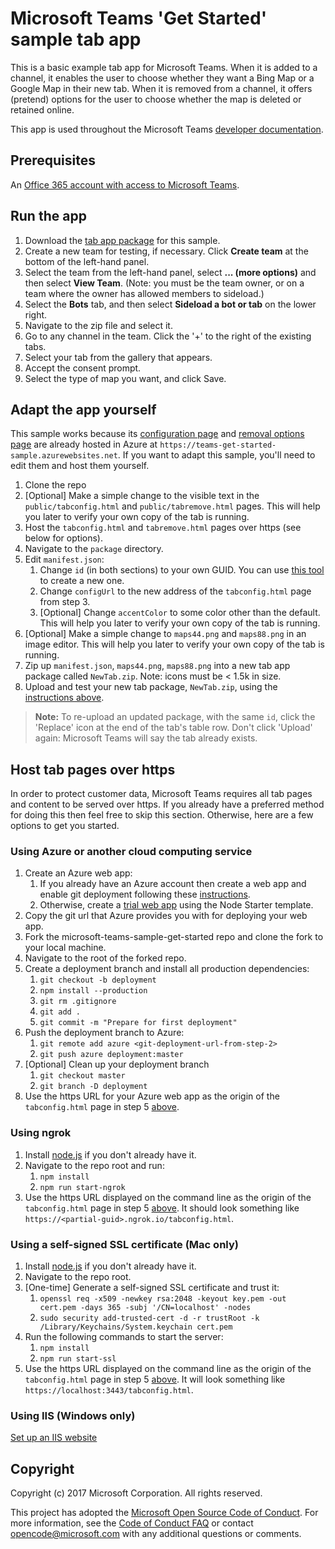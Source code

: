 # Microsoft Teams 'Get Started' sample tab app

This is a basic example tab app for Microsoft Teams.  When it is added to a channel, it enables the user to choose whether they want a Bing Map or a Google Map in their new tab.  When it is removed from a channel, it offers (pretend) options for the user to choose whether the map is deleted or retained online.

This app is used throughout the Microsoft Teams [developer documentation](https://aka.ms/microsoftteamstabsplatform).

## Prerequisites

An [Office 365 account with access to Microsoft Teams](https://msdn.microsoft.com/en-us/microsoft-teams/setup).

## Run the app

1. Download the [tab app package](https://github.com/OfficeDev/microsoft-teams-sample-get-started/blob/master/package/MapsTab.zip) for this sample.
2. Create a new team for testing, if necessary.  Click **Create team** at the bottom of the left-hand panel.
3. Select the team from the left-hand panel, select **... (more options)** and then select **View Team**.  (Note: you must be the team owner, or on a team where the owner has allowed members to sideload.)
4. Select the **Bots** tab, and then select **Sideload a bot or tab** on the lower right.
5. Navigate to the zip file and select it.
6. Go to any channel in the team.  Click the '+' to the right of the existing tabs.
7. Select your tab from the gallery that appears.
8. Accept the consent prompt.
9. Select the type of map you want, and click Save.

## Adapt the app yourself

This sample works because its [configuration page](https://msdn.microsoft.com/en-us/microsoft-teams/createconfigpage) and [removal options page](https://msdn.microsoft.com/en-us/microsoft-teams/updateremove#removing-a-tab) are already hosted in Azure at `https://teams-get-started-sample.azurewebsites.net`. If you want to adapt this sample, you'll need to edit them and host them yourself.

1. Clone the repo
2. [Optional] Make a simple change to the visible text in the `public/tabconfig.html` and `public/tabremove.html` pages. This will help you later to verify your own copy of the tab is running.
3. Host the `tabconfig.html` and `tabremove.html` pages over https (see below for options).
4. Navigate to the `package` directory.
5. Edit `manifest.json`:
    1. Change `id` (in both sections) to your own GUID.  You can use [this tool](https://guidgenerator.com/online-guid-generator.aspx) to create a new one.
    2. Change `configUrl` to the new address of the `tabconfig.html` page from step 3.
    3. [Optional] Change `accentColor` to some color other than the default. This will help you later to verify your own copy of the tab is running.
6. [Optional] Make a simple change to `maps44.png` and `maps88.png` in an image editor. This will help you later to verify your own copy of the tab is running.
7. Zip up `manifest.json`, `maps44.png`, `maps88.png` into a new tab app package called `NewTab.zip`.  Note: icons must be < 1.5k in size.
8. Upload and test your new tab package, `NewTab.zip`, using the [instructions above](#run-the-app).

> **Note:** To re-upload an updated package, with the same `id`, click the 'Replace' icon at the end of the tab's table row.  Don't click 'Upload' again: Microsoft Teams will say the tab already exists.

## Host tab pages over https

In order to protect customer data, Microsoft Teams requires all tab pages and content to be served over https. If you already have a preferred method for doing this then feel free to skip this section. Otherwise, here are a few options to get you started.

### Using Azure or another cloud computing service

1. Create an Azure web app:
    1. If you already have an Azure account then create a web app and enable git deployment following these [instructions](https://azure.microsoft.com/documentation/articles/app-service-deploy-local-git).
    2. Otherwise, create a [trial web app](https://tryappservice.azure.com/?language=NodeJS) using the Node Starter template.
2. Copy the git url that Azure provides you with for deploying your web app.
3. Fork the microsoft-teams-sample-get-started repo and clone the fork to your local machine.
4. Navigate to the root of the forked repo.
5. Create a deployment branch and install all production dependencies:
    1. `git checkout -b deployment`
    2. `npm install --production`
    3. `git rm .gitignore`
    4. `git add .`
    5. `git commit -m "Prepare for first deployment"`
6. Push the deployment branch to Azure:
    1. `git remote add azure <git-deployment-url-from-step-2>`
    2. `git push azure deployment:master`
7. [Optional] Clean up your deployment branch
    1. `git checkout master`
    2. `git branch -D deployment`
8. Use the https URL for your Azure web app as the origin of the `tabconfig.html` page in step 5 [above](#adapt-the-app-yourself).

### Using ngrok

1. Install [node.js](https://nodejs.org) if you don't already have it.
2. Navigate to the repo root and run:
    1. `npm install`
    2. `npm run start-ngrok`
3. Use the https URL displayed on the command line as the origin of the `tabconfig.html` page in step 5 [above](#adapt-the-app-yourself). It should look something like `https://<partial-guid>.ngrok.io/tabconfig.html`.

### Using a self-signed SSL certificate (Mac only)

1. Install [node.js](https://nodejs.org) if you don't already have it.
2. Navigate to the repo root.
3. [One-time] Generate a self-signed SSL certificate and trust it:
    1. `openssl req -x509 -newkey rsa:2048 -keyout key.pem -out cert.pem -days 365 -subj '/CN=localhost' -nodes`
    2. `sudo security add-trusted-cert -d -r trustRoot -k /Library/Keychains/System.keychain cert.pem`
4. Run the following commands to start the server:
    1. `npm install`
    2. `npm run start-ssl`
5. Use the https URL displayed on the command line as the origin of the `tabconfig.html` page in step 5 [above](#adapt-the-app-yourself). It will look something like `https://localhost:3443/tabconfig.html`.

### Using IIS (Windows only)

[Set up an IIS website](https://support.microsoft.com/en-us/kb/323972)


## Copyright
Copyright (c) 2017 Microsoft Corporation. All rights reserved.


This project has adopted the [Microsoft Open Source Code of Conduct](https://opensource.microsoft.com/codeofconduct/). For more information, see the [Code of Conduct FAQ](https://opensource.microsoft.com/codeofconduct/faq/) or contact [opencode@microsoft.com](mailto:opencode@microsoft.com) with any additional questions or comments.
